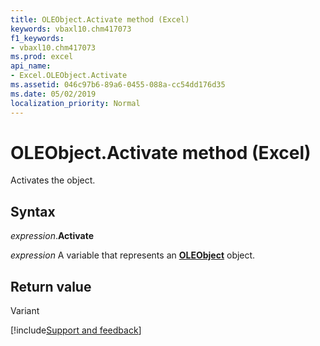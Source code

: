 ```yaml
---
title: OLEObject.Activate method (Excel)
keywords: vbaxl10.chm417073
f1_keywords:
- vbaxl10.chm417073
ms.prod: excel
api_name:
- Excel.OLEObject.Activate
ms.assetid: 046c97b6-89a6-0455-088a-cc54dd176d35
ms.date: 05/02/2019
localization_priority: Normal
---
```



# OLEObject.Activate method (Excel)

Activates the object.


## Syntax

_expression_.**Activate**

_expression_ A variable that represents an **[OLEObject](Excel.OLEObject.md)** object.


## Return value

Variant




[!include[Support and feedback](~/includes/feedback-boilerplate.md)]